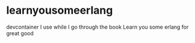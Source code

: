# learnyousomeerlang
devcontainer I use while I go through the book Learn you some erlang for great good
